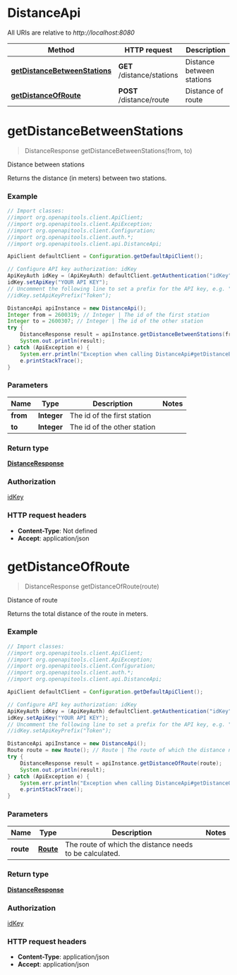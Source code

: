 # DistanceApi

All URIs are relative to *http://localhost:8080*

Method | HTTP request | Description
------------- | ------------- | -------------
[**getDistanceBetweenStations**](DistanceApi.md#getDistanceBetweenStations) | **GET** /distance/stations | Distance between stations
[**getDistanceOfRoute**](DistanceApi.md#getDistanceOfRoute) | **POST** /distance/route | Distance of route


<a name="getDistanceBetweenStations"></a>
# **getDistanceBetweenStations**
> DistanceResponse getDistanceBetweenStations(from, to)

Distance between stations

Returns the distance (in meters) between two stations.

### Example
```java
// Import classes:
//import org.openapitools.client.ApiClient;
//import org.openapitools.client.ApiException;
//import org.openapitools.client.Configuration;
//import org.openapitools.client.auth.*;
//import org.openapitools.client.api.DistanceApi;

ApiClient defaultClient = Configuration.getDefaultApiClient();

// Configure API key authorization: idKey
ApiKeyAuth idKey = (ApiKeyAuth) defaultClient.getAuthentication("idKey");
idKey.setApiKey("YOUR API KEY");
// Uncomment the following line to set a prefix for the API key, e.g. "Token" (defaults to null)
//idKey.setApiKeyPrefix("Token");

DistanceApi apiInstance = new DistanceApi();
Integer from = 2600319; // Integer | The id of the first station
Integer to = 2600307; // Integer | The id of the other station
try {
    DistanceResponse result = apiInstance.getDistanceBetweenStations(from, to);
    System.out.println(result);
} catch (ApiException e) {
    System.err.println("Exception when calling DistanceApi#getDistanceBetweenStations");
    e.printStackTrace();
}
```

### Parameters

Name | Type | Description  | Notes
------------- | ------------- | ------------- | -------------
 **from** | **Integer**| The id of the first station |
 **to** | **Integer**| The id of the other station |

### Return type

[**DistanceResponse**](DistanceResponse.md)

### Authorization

[idKey](../README.md#idKey)

### HTTP request headers

 - **Content-Type**: Not defined
 - **Accept**: application/json

<a name="getDistanceOfRoute"></a>
# **getDistanceOfRoute**
> DistanceResponse getDistanceOfRoute(route)

Distance of route

Returns the total distance of the route in meters.

### Example
```java
// Import classes:
//import org.openapitools.client.ApiClient;
//import org.openapitools.client.ApiException;
//import org.openapitools.client.Configuration;
//import org.openapitools.client.auth.*;
//import org.openapitools.client.api.DistanceApi;

ApiClient defaultClient = Configuration.getDefaultApiClient();

// Configure API key authorization: idKey
ApiKeyAuth idKey = (ApiKeyAuth) defaultClient.getAuthentication("idKey");
idKey.setApiKey("YOUR API KEY");
// Uncomment the following line to set a prefix for the API key, e.g. "Token" (defaults to null)
//idKey.setApiKeyPrefix("Token");

DistanceApi apiInstance = new DistanceApi();
Route route = new Route(); // Route | The route of which the distance needs to be calculated.
try {
    DistanceResponse result = apiInstance.getDistanceOfRoute(route);
    System.out.println(result);
} catch (ApiException e) {
    System.err.println("Exception when calling DistanceApi#getDistanceOfRoute");
    e.printStackTrace();
}
```

### Parameters

Name | Type | Description  | Notes
------------- | ------------- | ------------- | -------------
 **route** | [**Route**](Route.md)| The route of which the distance needs to be calculated. |

### Return type

[**DistanceResponse**](DistanceResponse.md)

### Authorization

[idKey](../README.md#idKey)

### HTTP request headers

 - **Content-Type**: application/json
 - **Accept**: application/json

